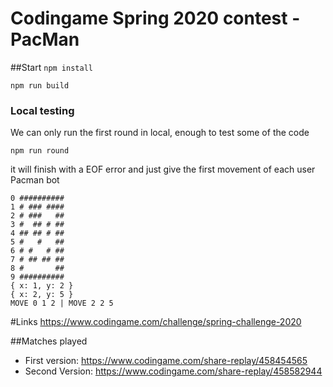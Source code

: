 # Codingame Spring 2020 contest - PacMan

##Start
`npm install`

`npm run build`

### Local testing
We can only run the first round in local, enough to test some of the code

`npm run round`

it will finish with a EOF error and just give the first movement of each user Pacman bot
```
0 ##########
1 # ### ####
2 # ###   ##
3 #  ## # ##
4 ## ## # ##
5 #   #   ##
6 # #   # ##
7 # ## ## ##
8 #       ##
9 ##########
{ x: 1, y: 2 }
{ x: 2, y: 5 }
MOVE 0 1 2 | MOVE 2 2 5
```

#Links
https://www.codingame.com/challenge/spring-challenge-2020

##Matches played
* First version: https://www.codingame.com/share-replay/458454565
* Second Version: https://www.codingame.com/share-replay/458582944
